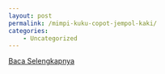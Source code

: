```yaml
---
layout: post
permalink: /mimpi-kuku-copot-jempol-kaki/
categories:
    - Uncategorized
---
```


[Baca Selengkapnya](/06)